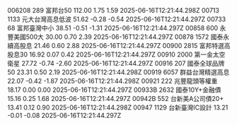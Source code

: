 006208	289	富邦台50	112.00	1.75	1.59	2025-06-16T12:21:44.298Z
00713	1133	元大台灣高息低波	51.62	-0.28	-0.54	2025-06-16T12:21:44.297Z
00733	68	富邦臺灣中小	38.51	-0.51	-1.31	2025-06-16T12:21:44.297Z
00858	600	永豐美國500大	30.00	0.70	2.39	2025-06-16T12:21:44.297Z
00878	1572	國泰永續高股息	21.46	0.60	2.88	2025-06-16T12:21:44.297Z
00900	2815	富邦特選高股息30	16.92	0.07	0.42	2025-06-16T12:21:44.297Z
00910	2000	第一金太空衛星	27.72	-0.74	-2.60	2025-06-16T12:21:44.297Z
00916	207	國泰全球品牌50	23.31	0.50	2.19	2025-06-16T12:21:44.298Z
00919	6057	群益台灣精選高息	22.07	-0.42	-1.87	2025-06-16T12:21:44.298Z
00921	222	兆豐龍頭等權重	18.17	0.00	0.00	2025-06-16T12:21:44.297Z
00933B	2632	國泰10Y+金融債	15.16	0.25	1.68	2025-06-16T12:21:44.297Z
00942B	552	台新美A公司債20+	13.41	0.12	0.90	2025-06-16T12:21:44.298Z
00947	1129	台新臺灣IC設計	13.21	-0.01	-0.08	2025-06-16T12:21:44.297Z